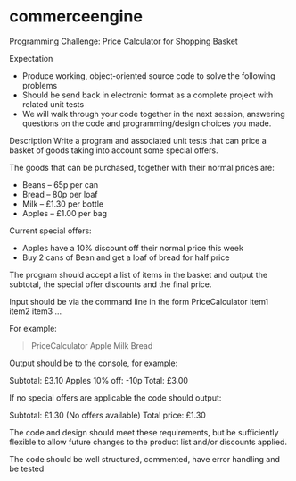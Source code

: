 # commerceengine
Programming Challenge: Price Calculator for Shopping Basket

Expectation
-	Produce working, object-oriented source code to solve the following problems
-	Should be send back in electronic format as a complete project with related unit tests
-	We will walk through your code together in the next session, answering questions on the code and programming/design choices you made.

Description
Write a program and associated unit tests that can price a basket of goods taking into account
some special offers.

The goods that can be purchased, together with their normal prices are:
-	Beans – 65p per can
-	Bread – 80p per loaf
-	Milk – £1.30 per bottle
-	Apples – £1.00 per bag

Current special offers:
-	Apples have a 10% discount off their normal price this week
-	Buy 2 cans of Bean and get a loaf of bread for half price

The program should accept a list of items in the basket and output the subtotal, the special
offer discounts and the final price.

Input should be via the command line in the form 
PriceCalculator item1 item2 item3 …


For example:
> PriceCalculator Apple Milk Bread

Output should be to the console, for example:

Subtotal: £3.10
Apples 10% off: -10p
Total: £3.00

If no special offers are applicable the code should output:

Subtotal: £1.30
(No offers available) 
Total price: £1.30

The code and design should meet these requirements, but be sufficiently flexible to allow future changes to the product list and/or discounts applied.

The code should be well structured, commented, have error handling and be tested

